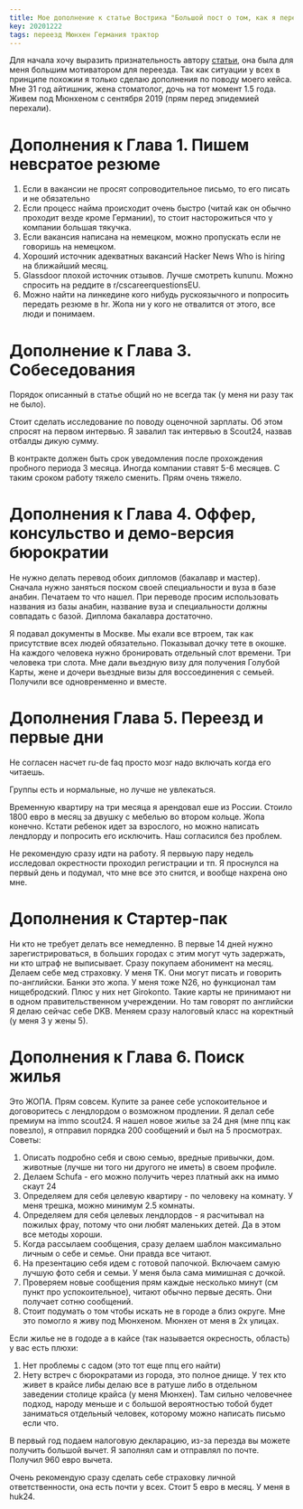 ```yaml
---
title: Мое дополнение к статье Вострика "Большой пост о том, как я переезжал в Берлин"
key: 20201222
tags: переезд Мюнхен Германия трактор
---
```


Для начала хочу выразить признательность автору [статьи](https://vas3k.ru/blog/go_to_berlin/), она была для меня большим мотиватором для переезда.
Так как ситуации у всех в принципе похожии я только сделаю дополнения по поводу моего кейса. 
Мне 31 год айтишник, жена стоматолог, дочь на тот момент 1.5 года. Живем под Мюнхеном с сентября 2019 (прям перед эпидемией перехали).

# Дополнения к Глава 1. Пишем невсратое резюме

1. Если в вакансии не просят сопроводительное письмо, то его писать и не обязательно
2. Если процесс найма происходит очень быстро (читай как он обычно проходит везде кроме Германии), то стоит насторожиться что у компании большая тякучка.
3. Если вакансия написана на немецком, можно пропускать если не говоришь на немецком.
4. Хороший источник адекватных вакансий Hacker News Who is hiring на ближайший месяц.
5. Glassdoor плохой источник отзывов. Лучше смотреть kununu. Можно спросить на реддите в r/cscareerquestionsEU.
6. Можно найти на линкедине кого нибудь рускоязычного и попросить передать резюме в hr. Жопа ни у кого не отвалится от этого, все люди и понимаем.

# Дополнение к Глава 3. Собеседования

Порядок описанный в статье общий но не всегда так (у меня ни разу так не было).

Стоит сделать исследование по поводу оценочной зарплаты. Об этом спросят на первом интервью. Я завалил так интервью в Scout24, назвав отбалды дикую сумму.

В контракте должен быть срок уведомления после прохождения пробного периода 3 месяца. Иногда компании ставят 5-6 месяцев. С таким сроком работу тяжело сменить. 
Прям очень тяжело.

# Дополнения к Глава 4. Оффер, консульство и демо-версия бюрократии

Не нужно делать перевод обоих дипломов (бакалавр и мастер). Сначала нужно заняться поском своей специальности и вуза в базе анабин. Печатаем то что нашел.
При переводе просим использовать названия из базы анабин, название вуза и специальности должны совпадать с базой. Диплома бакалавра достаточно.

Я подавал документы в Москве. Мы ехали все втроем, так как присутствие всех людей обязательно. Показывал дочку тете в окошке. 
На каждого человека нужно бронировать отдельный слот времени. Три человека три слота. Мне дали вьездную визу для получения Голубой Карты, 
жене и дочери вьездные визы для воссоединения с семьей. Получили все одновренменно и вместе.

# Дополнения Глава 5. Переезд и первые дни

Не согласен насчет ru-de faq просто мозг надо включать когда его читаешь.

Группы есть и нормальные, но лучше не увлекаться.

Временную квартиру на три месяца я арендовал еше из России. Стоило 1800 евро в месяц за двушку с мебелью во втором кольце. Жопа конечно. Кстати ребенок идет 
за взрослого, но можно написать лендлорду и попросить его исключить. Наш согласился без проблем.

Не рекомендую сразу идти на работу. Я первыую пару недель исследовал окрестности проходил регистрации и тп. Я проснулся на первый день и подумал, 
что мне все это снится, и вообще нахрена оно мне.

# Дополнения к Стартер-пак

Ни кто не требует делать все немедленно. В первые 14 дней нужно зарегистрироваться, в больших городах с этим могут чуть задержать, ни кто штраф не выписывает.
Сразу покупаем абонимент на месяц.
Делаем себе мед страховку. У меня TK. Они могут писать и говорить по-английски.
Банки это жопа. У меня тоже N26, но функционал там нищебродский. Плюс у них нет Girokonto. Такие карты не принимают ни в одном правительственном учереждении. 
Но там говорят по английски
Я делаю сейчас себе DKB.
Меняем сразу налоговый класс на коректный (у меня 3 у жены 5).

# Дополнения к Глава 6. Поиск жилья

Это ЖОПА. Прям совсем. Купите за ранее себе успокоительное и договоритесь с лендлордом о возможном продлении.
Я делал себе премиум на immo scout24. Я нашел новое жилье за 24 дня (мне ппц как повезло), я отправил порядка 200 сообщений и был на 5 просмотрах.
Советы:
1. Описать подробно себя и свою семью, вредные привычки, дом. животные (лучше ни того ни другого не иметь) в своем профиле.
2. Делаем Schufa - его можно получить через платный акк на иммо скаут 24
3. Определяем для себя целевую квартиру - по человеку на комнату. У меня трешка, можно минимум 2.5 комнаты.
4. Определяем для себя целевых лендлордов - я расчитывал на пожилых фрау, потому что они любят маленьких детей. Да в этом все методы хороши.
5. Когда рассылаем сообщения, сразу делаем шаблон максимально личным о себе и семье. Они правда все читают.
6. На презентацию себя идем с готовой папочкой. Включаем самую лучшую фото себя и семьи. У меня была сама мимишная с дочкой.
7. Проверяем новые сообщения прям каждые несколько минут (см пункт про успокоительное), читают обычно первые десять. Они получает сотню сообщений.
8. Стоит подумать о том чтобы искать не в городе а близ округе. Мне это помогло я живу под Мюнхеном. Мюнхен от меня в 2х улицах.

Если жилье не в гододе а в кайсе (так называется окресность, область) у вас есть плюхи:
1. Нет проблемы с садом (это тот еще ппц его найти)
2. Нету встреч с бюрократами из города, это полное днище. У тех кто живет в крайсе либы делаю все в ратуше либо в отдельном заведении столице крайса (у меня Мюнхен).
Там сильно человечнее подход, народу меньше и с большой вероятностью тобой будет заниматься отдельный человек, которому можно написать письмо если что.

В первый год подаем налоговую декларацию, из-за перезда вы можете получить большой вычет. Я заполнял сам и отправлял по почте. Получил 960 евро вычета.

Очень рекомендую сразу сделать себе страховку личной ответственности, она есть почти у всех. Стоит 5 евро в месяц. У меня в huk24.







